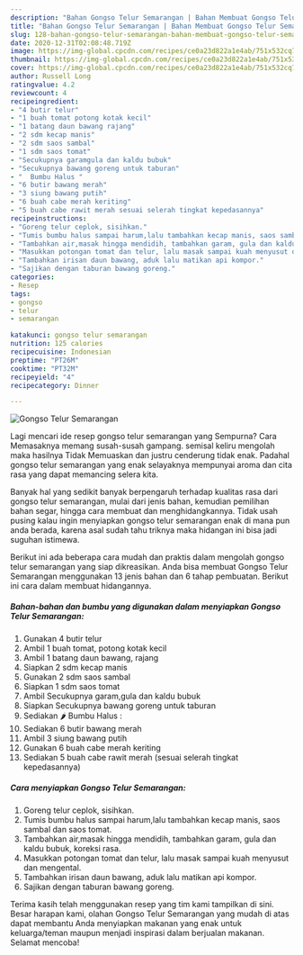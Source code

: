 ```yaml
---
description: "Bahan Gongso Telur Semarangan | Bahan Membuat Gongso Telur Semarangan Yang Lezat Sekali"
title: "Bahan Gongso Telur Semarangan | Bahan Membuat Gongso Telur Semarangan Yang Lezat Sekali"
slug: 128-bahan-gongso-telur-semarangan-bahan-membuat-gongso-telur-semarangan-yang-lezat-sekali
date: 2020-12-31T02:08:48.719Z
image: https://img-global.cpcdn.com/recipes/ce0a23d822a1e4ab/751x532cq70/gongso-telur-semarangan-foto-resep-utama.jpg
thumbnail: https://img-global.cpcdn.com/recipes/ce0a23d822a1e4ab/751x532cq70/gongso-telur-semarangan-foto-resep-utama.jpg
cover: https://img-global.cpcdn.com/recipes/ce0a23d822a1e4ab/751x532cq70/gongso-telur-semarangan-foto-resep-utama.jpg
author: Russell Long
ratingvalue: 4.2
reviewcount: 4
recipeingredient:
- "4 butir telur"
- "1 buah tomat potong kotak kecil"
- "1 batang daun bawang rajang"
- "2 sdm kecap manis"
- "2 sdm saos sambal"
- "1 sdm saos tomat"
- "Secukupnya garamgula dan kaldu bubuk"
- "Secukupnya bawang goreng untuk taburan"
- "  Bumbu Halus "
- "6 butir bawang merah"
- "3 siung bawang putih"
- "6 buah cabe merah keriting"
- "5 buah cabe rawit merah sesuai selerah tingkat kepedasannya"
recipeinstructions:
- "Goreng telur ceplok, sisihkan."
- "Tumis bumbu halus sampai harum,lalu tambahkan kecap manis, saos sambal dan saos tomat."
- "Tambahkan air,masak hingga mendidih, tambahkan garam, gula dan kaldu bubuk, koreksi rasa."
- "Masukkan potongan tomat dan telur, lalu masak sampai kuah menyusut dan mengental."
- "Tambahkan irisan daun bawang, aduk lalu matikan api kompor."
- "Sajikan dengan taburan bawang goreng."
categories:
- Resep
tags:
- gongso
- telur
- semarangan

katakunci: gongso telur semarangan 
nutrition: 125 calories
recipecuisine: Indonesian
preptime: "PT26M"
cooktime: "PT32M"
recipeyield: "4"
recipecategory: Dinner

---
```



![Gongso Telur Semarangan](https://img-global.cpcdn.com/recipes/ce0a23d822a1e4ab/751x532cq70/gongso-telur-semarangan-foto-resep-utama.jpg)

Lagi mencari ide resep gongso telur semarangan yang Sempurna? Cara Memasaknya memang susah-susah gampang. semisal keliru mengolah maka hasilnya Tidak Memuaskan dan justru cenderung tidak enak. Padahal gongso telur semarangan yang enak selayaknya mempunyai aroma dan cita rasa yang dapat memancing selera kita.

Banyak hal yang sedikit banyak berpengaruh terhadap kualitas rasa dari gongso telur semarangan, mulai dari jenis bahan, kemudian pemilihan bahan segar, hingga cara membuat dan menghidangkannya. Tidak usah pusing kalau ingin menyiapkan gongso telur semarangan enak di mana pun anda berada, karena asal sudah tahu triknya maka hidangan ini bisa jadi suguhan istimewa.




Berikut ini ada beberapa cara mudah dan praktis dalam mengolah gongso telur semarangan yang siap dikreasikan. Anda bisa membuat Gongso Telur Semarangan menggunakan 13 jenis bahan dan 6 tahap pembuatan. Berikut ini cara dalam membuat hidangannya.

<!--inarticleads1-->

##### Bahan-bahan dan bumbu yang digunakan dalam menyiapkan Gongso Telur Semarangan:

1. Gunakan 4 butir telur
1. Ambil 1 buah tomat, potong kotak kecil
1. Ambil 1 batang daun bawang, rajang
1. Siapkan 2 sdm kecap manis
1. Gunakan 2 sdm saos sambal
1. Siapkan 1 sdm saos tomat
1. Ambil Secukupnya garam,gula dan kaldu bubuk
1. Siapkan Secukupnya bawang goreng untuk taburan
1. Sediakan  🌶 Bumbu Halus :
1. Sediakan 6 butir bawang merah
1. Ambil 3 siung bawang putih
1. Gunakan 6 buah cabe merah keriting
1. Sediakan 5 buah cabe rawit merah (sesuai selerah tingkat kepedasannya)




<!--inarticleads2-->

##### Cara menyiapkan Gongso Telur Semarangan:

1. Goreng telur ceplok, sisihkan.
1. Tumis bumbu halus sampai harum,lalu tambahkan kecap manis, saos sambal dan saos tomat.
1. Tambahkan air,masak hingga mendidih, tambahkan garam, gula dan kaldu bubuk, koreksi rasa.
1. Masukkan potongan tomat dan telur, lalu masak sampai kuah menyusut dan mengental.
1. Tambahkan irisan daun bawang, aduk lalu matikan api kompor.
1. Sajikan dengan taburan bawang goreng.




Terima kasih telah menggunakan resep yang tim kami tampilkan di sini. Besar harapan kami, olahan Gongso Telur Semarangan yang mudah di atas dapat membantu Anda menyiapkan makanan yang enak untuk keluarga/teman maupun menjadi inspirasi dalam berjualan makanan. Selamat mencoba!
